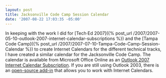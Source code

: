 ```yaml
---
layout: post
title: Jacksonville Code Camp Session Calendar
date: '2007-08-22 17:03:35 -05:00'
---
```


In keeping with the work I did for [Tech·Ed 2007]({% post_url /2007/2007-05-10-outlook-2007-internet-calendar-subscriptions %}) and the [Tampa Code Camp]({% post_url /2007/2007-07-10-Tampa-Code-Camp-Session-Calendar %}) to create Internet Calendars for the different technical tracks, I have created a similar calendar for the Jacksonville Code Camp. The calendar is available from Microsoft Office Online as an [Outlook 2007 Internet Calendar Subscription](webcals://calendars.office.microsoft.com/pubcalstorage/q40rvv4z74713/Jacksonville_Code_Camp_Calendar.ics). If you are still using Outlook 2003, there is an [open-source add-in](http://sourceforge.net/projects/remotecalendars) that allows you to work with Internet Calendars.
